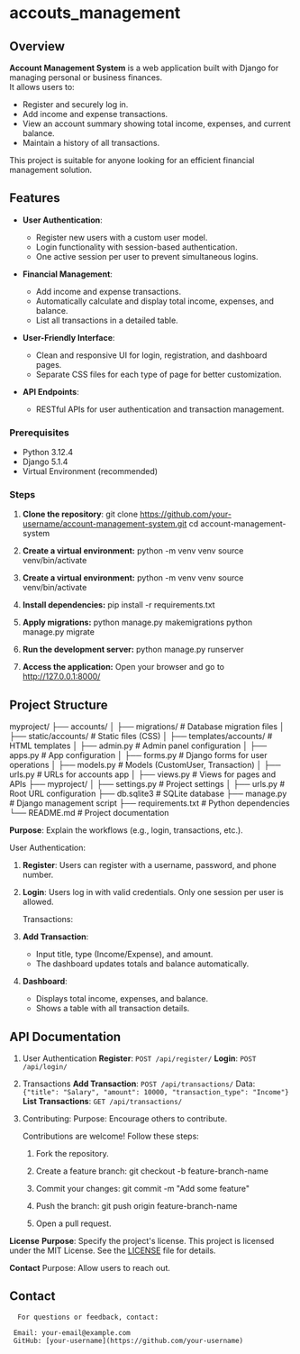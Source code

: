# accouts_management

## Overview
**Account Management System** is a web application built with Django for managing personal or business finances.  
It allows users to:
- Register and securely log in.
- Add income and expense transactions.
- View an account summary showing total income, expenses, and current balance.
- Maintain a history of all transactions.

This project is suitable for anyone looking for an efficient financial management solution.


## Features

- **User Authentication**:
  - Register new users with a custom user model.
  - Login functionality with session-based authentication.
  - One active session per user to prevent simultaneous logins.

- **Financial Management**:
  - Add income and expense transactions.
  - Automatically calculate and display total income, expenses, and balance.
  - List all transactions in a detailed table.

- **User-Friendly Interface**:
  - Clean and responsive UI for login, registration, and dashboard pages.
  - Separate CSS files for each type of page for better customization.

- **API Endpoints**:
  - RESTful APIs for user authentication and transaction management.
 
### Prerequisites
- Python 3.12.4
- Django 5.1.4
- Virtual Environment (recommended)
 

### Steps

1. **Clone the repository**:
   git clone https://github.com/your-username/account-management-system.git
   cd account-management-system

2. **Create a virtual environment:**
   python -m venv venv
   source venv/bin/activate

3. **Create a virtual environment:**
   python -m venv venv
   source venv/bin/activate
   
5. **Install dependencies:**
   pip install -r requirements.txt

6. **Apply migrations:**
   python manage.py makemigrations
   python manage.py migrate

7. **Run the development server:**
   python manage.py runserver

8. **Access the application:**
   Open your browser and go to http://127.0.0.1:8000/

## Project Structure
myproject/ 
  ├── accounts/ │ 
  ├── migrations/ # Database migration files │ 
  ├── static/accounts/ # Static files (CSS) │ 
  ├── templates/accounts/ # HTML templates │ 
  ├── admin.py # Admin panel configuration │ 
  ├── apps.py # App configuration │ 
  ├── forms.py # Django forms for user operations │ 
  ├── models.py # Models (CustomUser, Transaction) │ 
  ├── urls.py # URLs for accounts app │ 
  ├── views.py # Views for pages and APIs 
  ├── myproject/ │ 
  ├── settings.py # Project settings │ 
  ├── urls.py # Root URL configuration 
  ├── db.sqlite3 # SQLite database ├── manage.py # Django management script 
  ├── requirements.txt # Python dependencies 
  └── README.md # Project documentation

**Purpose**: Explain the workflows (e.g., login, transactions, etc.).

   User Authentication:
1. **Register**: Users can register with a username, password, and phone number.
2. **Login**: Users log in with valid credentials. Only one session per user is allowed.

   Transactions:
1. **Add Transaction**:
   - Input title, type (Income/Expense), and amount.
   - The dashboard updates totals and balance automatically.
2. **Dashboard**:
   - Displays total income, expenses, and balance.
   - Shows a table with all transaction details.
  
## API Documentation

   1. User Authentication
     **Register**: `POST /api/register/`
     **Login**: `POST /api/login/`

   2. Transactions
     **Add Transaction**: `POST /api/transactions/`
         Data: `{"title": "Salary", "amount": 10000, "transaction_type": "Income"}`
     **List Transactions**: `GET /api/transactions/`

9. Contributing:
     Purpose: Encourage others to contribute.

     Contributions are welcome! Follow these steps:
      1. Fork the repository.
      2. Create a feature branch:
         git checkout -b feature-branch-name 
   
      3. Commit your changes:
         git commit -m "Add some feature"

      4. Push the branch:
         git push origin feature-branch-name

      5. Open a pull request.


**License** 
    **Purpose**: Specify the project's license.
This project is licensed under the MIT License. See the [LICENSE](LICENSE) file for details.

**Contact**
      Purpose: Allow users to reach out.

## Contact

      For questions or feedback, contact:

     Email: your-email@example.com  
     GitHub: [your-username](https://github.com/your-username)


